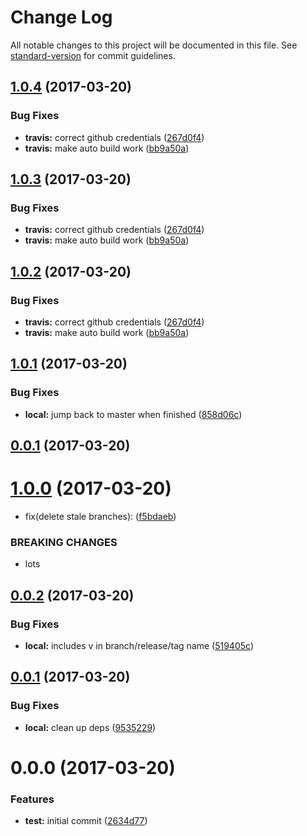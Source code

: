 # Change Log

All notable changes to this project will be documented in this file. See [standard-version](https://github.com/conventional-changelog/standard-version) for commit guidelines.

<a name="1.0.4"></a>
## [1.0.4](https://github.com/joefraley/meridian-git-commits/compare/v1.0.1...v1.0.4) (2017-03-20)


### Bug Fixes

* **travis:** correct github credentials ([267d0f4](https://github.com/joefraley/meridian-git-commits/commit/267d0f4))
* **travis:** make auto build work ([bb9a50a](https://github.com/joefraley/meridian-git-commits/commit/bb9a50a))



<a name="1.0.3"></a>
## [1.0.3](https://github.com/joefraley/meridian-git-commits/compare/v1.0.1...v1.0.3) (2017-03-20)


### Bug Fixes

* **travis:** correct github credentials ([267d0f4](https://github.com/joefraley/meridian-git-commits/commit/267d0f4))
* **travis:** make auto build work ([bb9a50a](https://github.com/joefraley/meridian-git-commits/commit/bb9a50a))



<a name="1.0.2"></a>
## [1.0.2](https://github.com/joefraley/meridian-git-commits/compare/v1.0.1...v1.0.2) (2017-03-20)


### Bug Fixes

* **travis:** correct github credentials ([267d0f4](https://github.com/joefraley/meridian-git-commits/commit/267d0f4))
* **travis:** make auto build work ([bb9a50a](https://github.com/joefraley/meridian-git-commits/commit/bb9a50a))



<a name="1.0.1"></a>
## [1.0.1](https://github.com/joefraley/meridian-git-commits/compare/v1.0.0...v1.0.1) (2017-03-20)


### Bug Fixes

* **local:** jump back to master when finished ([858d06c](https://github.com/joefraley/meridian-git-commits/commit/858d06c))



<a name="0.0.1"></a>
## [0.0.1](https://github.com/joefraley/meridian-git-commits/compare/v0.0.1...0.0.1) (2017-03-20)



<a name="1.0.0"></a>
# [1.0.0](https://github.com/joefraley/meridian-git-commits/compare/v0.0.2...v1.0.0) (2017-03-20)


* fix(delete stale branches): ([f5bdaeb](https://github.com/joefraley/meridian-git-commits/commit/f5bdaeb))


### BREAKING CHANGES

* lots



<a name="0.0.2"></a>
## [0.0.2](https://github.com/joefraley/meridian-git-commits/compare/v0.0.1...v0.0.2) (2017-03-20)


### Bug Fixes

* **local:** includes v in branch/release/tag name ([519405c](https://github.com/joefraley/meridian-git-commits/commit/519405c))



<a name="0.0.1"></a>
## [0.0.1](https://github.com/joefraley/meridian-git-commits/compare/v0.0.0...v0.0.1) (2017-03-20)


### Bug Fixes

* **local:** clean up deps ([9535229](https://github.com/joefraley/meridian-git-commits/commit/9535229))



<a name="0.0.0"></a>
# 0.0.0 (2017-03-20)


### Features

* **test:** initial commit ([2634d77](https://github.com/joefraley/meridian-git-commits/commit/2634d77))
